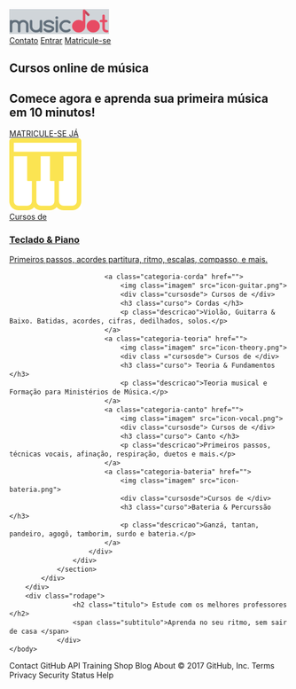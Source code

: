 <!DOCTYPE html>
<html>
	<head>
		<title>MusicDot | Cursos Online de Teclado, Guitarra, Piano, Violão e Canto</title>
		<link rel="stylesheet" type="text/css" href="musicdot2.css">
		<meta http-equiv="Content-Type" content="text/html; charset=utf-8">
	</head>
	<body>
		<div class="fundo1">
			<div id="fundo">
				<div id="cabecalho">
					<a class="logo-cabecalho" href=""> 
						<img src="musicdot.png" height="45" width="180">
					</a>
					<div id="canto-direito">
						<div class="canto-direito">
							<a class="contato-cabecalho" href="">Contato</a>
							<a class="entrar-cabecalho" href="">Entrar</a>
							<a class="botao-cabecalho" href="">Matricule-se</a>
						</div>
					</div>
				</div>
				<section class="corpopagina">
					<div class="corpopagina">
						<h1 class="titulo">
							Cursos online de música
						</h1>
						<h2 class="subtitulo">
							Comece agora e aprenda sua primeira música em 10 minutos!
						</h2>
						<a class="botao-matriculeja" href="">
							MATRICULE-SE JÁ
						</a>
						<div class="categorias">
							<a class="categoria-principal" href="">
								<img class="imagem" src="icon-piano.png">
								<div class="cursosde"> Cursos de </div>
								<h3 class="curso"> Teclado & Piano </h3>
								<p class="descricao"> Primeiros passos, acordes partitura, ritmo, escalas, compasso, e mais.</p>
							</a>
		
							<a class="categoria-corda" href="">
								<img class="imagem" src="icon-guitar.png">
								<div class="cursosde"> Cursos de </div>
								<h3 class="curso"> Cordas </h3>
								<p class="descricao">Violão, Guitarra & Baixo. Batidas, acordes, cifras, dedilhados, solos.</p>
							</a>
							<a class="categoria-teoria" href="">
								<img class="imagem" src="icon-theory.png">
								<div class ="cursosde"> Cursos de </div>
								<h3 class="curso"> Teoria & Fundamentos </h3>
								<p class="descricao">Teoria musical e Formação para Ministérios de Música.</p>
							</a>
							<a class="categoria-canto" href="">
								<img class="imagem" src="icon-vocal.png">
								<div class="cursosde"> Cursos de </div>
								<h3 class="curso"> Canto </h3>
								<p class="descricao">Primeiros passos, técnicas vocais, afinação, respiração, duetos e mais.</p>
							</a>
							<a class="categoria-bateria" href="">
								<img class="imagem" src="icon-bateria.png">
								<div class="cursosde">Cursos de </div>
								<h3 class="curso">Bateria & Percurssão </h3>
								<p class="descricao">Ganzá, tantan, pandeiro, agogô, tamborim, surdo e bateria.</p>
							</a>
						</div>
					</div>
				</section>
			</div>
		</div>
		<div class="rodape">
					<h2 class="titulo"> Estude com os melhores professores </h2>
					<span class="subtitulo">Aprenda no seu ritmo, sem sair de casa </span>
				</div>
	</body>
</html>
Contact GitHub API Training Shop Blog About
© 2017 GitHub, Inc. Terms Privacy Security Status Help
